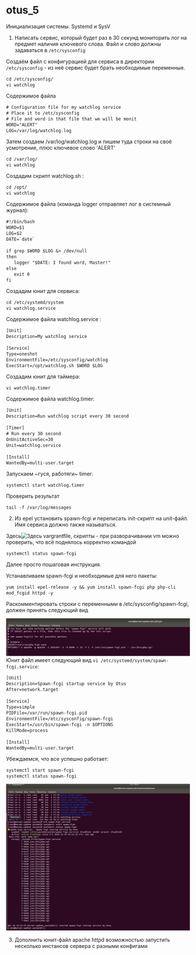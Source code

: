 # otus_5
Инициализация системы. Systemd и SysV
1) Написать сервис, который будет раз в 30 секунд мониторить лог на предмет наличия ключевого слова. Файл и слово должны задаваться в ```/etc/sysconfig```

Создаём файл с конфигурацией для сервиса в директории ```/etc/sysconfig``` - из неё сервис будет брать необходимые переменные.
```
cd /etc/sysconfig/
vi watchlog
```
Содержимое файла
```
# Configuration file for my watchlog service
# Place it to /etc/sysconfig
# File and word in that file that we will be monit
WORD="ALERT"
LOG=/var/log/watchlog.log
```
Затем создаем /var/log/watchlog.log и пишем туда строки на своё усмотрение, плюс ключевое слово ‘ALERT’
```
cd /var/log/
vi watchlog
```
Создадим скрипт watchlog.sh :
```
cd /opt/
vi watchlog
```
Содержимое файла (команда logger отправляет лог в системный журнал):
```
#!/bin/bash
WORD=$1
LOG=$2
DATE=`date`

if grep $WORD $LOG &> /dev/null
then
   logger "$DATE: I found word, Master!"
else
   exit 0
fi
```
Создадим юнит для сервиса:
```
cd /etc/systemd/system
vi watchlog.service
```
Содержимое файла watchlog.service :
```
[Unit]
Description=My watchlog service

[Service]
Type=oneshot
EnvironmentFile=/etc/sysconfig/watchlog
ExecStart=/opt/watchlog.sh $WORD $LOG
```
Создадим юнит для таймера:
```
vi watchlog.timer
```
Содержимое файла watchlog.timer:
```
[Unit]
Description=Run watchlog script every 30 second

[Timer]
# Run every 30 second
OnUnitActiveSec=30
Unit=watchlog.service

[Install]
WantedBy=multi-user.target
```
Запускаем ~гуся, работяги~ timer:
```
systemctl start watchlog.timer
```
Проверить результат
```
tail -f /var/log/messages
```


2) Из epel установить spawn-fcgi и переписать init-скрипт на unit-файл. Имя сервиса должно также называться.


Здесь![Здесь](https://github.com/Edo1993/otus_5/tree/master/spawn) vargrantfile, скрипты - при разворачивании vm можно проверить, что всё поднялось корректно командой 
```
systemctl status spawn-fcgi
```

Далее просто пошаговая инструкция.

Устанавливаем spawn-fcgi и необходимые для него пакеты:
```
yum install epel-release -y && yum install spawn-fcgi php php-cli mod_fcgid httpd -y
```
Раскомментировать строки с переменными в /etc/sysconfig/spawn-fcgi, должен принять следующий вид

![Image alt](https://github.com/Edo1993/otus_5/raw/master/21.png)
Юнит файл имеет следующий вид ```vi /etc/systemd/system/spawn-fcgi.service```:
```
[Unit]
Description=Spawn-fcgi startup service by Otus
After=network.target

[Service]
Type=simple
PIDFile=/var/run/spawn-fcgi.pid
EnvironmentFile=/etc/sysconfig/spawn-fcgi
ExecStart=/usr/bin/spawn-fcgi -n $OPTIONS
KillMode=process

[Install]
WantedBy=multi-user.target

```
Убеждаемся, что все успешно работает:
```
systemctl start spawn-fcgi
systemctl status spawn-fcgi
```
![Image alt](https://github.com/Edo1993/otus_5/raw/master/22.png)

3) Дополнить юнит-файл apache httpd возможностью запустить несколько инстансов сервера с разными конфигами

